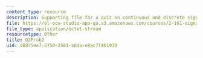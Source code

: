 ```yaml
---
content_type: resource
description: Supporting file for a quiz on continuous and discrete signal processing.
file: https://ol-ocw-studio-app-qa.s3.amazonaws.com/courses/2-161-signal-processing-continuous-and-discrete-fall-2008/d8835ee727502581a6dae8ac7f4b1930_Q2Prob2.mat
file_type: application/octet-stream
resourcetype: Other
title: Q2Prob2
uid: d8835ee7-2750-2581-a6da-e8ac7f4b1930
---
```

